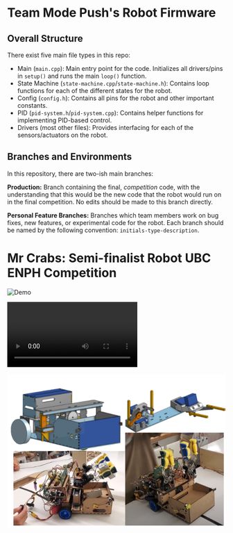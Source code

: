 # Team Mode Push's Robot Firmware

## Overall Structure

There exist five main file types in this repo:
- Main (`main.cpp`): Main entry point for the code. Initializes all drivers/pins in `setup()` and runs the main `loop()` function.
- State Machine (`state-machine.cpp`/`state-machine.h`): Contains loop functions for each of the different states for the robot.
- Config (`config.h`): Contains all pins for the robot and other important constants.
- PID (`pid-system.h`/`pid-system.cpp`): Contains helper functions for implementing PID-based control.
- Drivers (most other files): Provides interfacing for each of the sensors/actuators on the robot.
## Branches and Environments

In this repository, there are two-ish main branches:

**Production:** Branch containing the final, _competition_ code, with the understanding that this would be the new code that the robot would run on in the final competition. No edits should be made to this branch directly.

**Personal Feature Branches:** Branches which team members work on bug fixes, new features, or experimental code for the robot. Each branch should be named by the following convention: `initials-type-description`.


# Mr Crabs: Semi-finalist Robot UBC ENPH Competition
![Demo](https://github.com/julianLapenna12/Treasure-Collecting-Robot/blob/production/media/gif1.gif)

![Full Video](https://github.com/julianLapenna12/Treasure-Collecting-Robot/blob/production/media/robot-video_1.7718825d136497c20f4b.mp4)

![Mr Crabs Robot](https://github.com/julianLapenna12/Treasure-Collecting-Robot/blob/production/media/im1.png)
